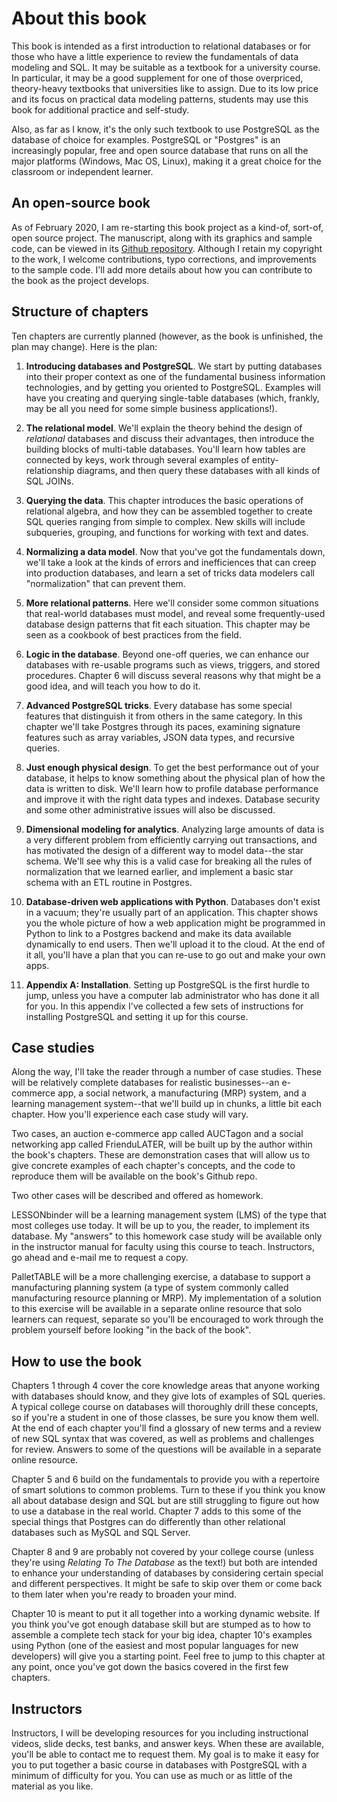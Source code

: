 # About this book

This book is intended as a first introduction to relational databases or for those who have a little experience to review the fundamentals of data modeling and SQL.  It may be suitable as a textbook for a university course.  In particular, it may be a good supplement for one of those overpriced, theory-heavy textbooks that universities like to assign.  Due to its low price and its focus on practical data modeling patterns, students may use this book for additional practice and self-study.

Also, as far as I know, it's the only such textbook to use PostgreSQL as the database of choice for examples.  PostgreSQL or "Postgres" is an increasingly popular, free and open source database that runs on all the major platforms (Windows, Mac OS, Linux), making it a great choice for the classroom or independent learner.

## An open-source book

As of February 2020, I am re-starting this book project as a kind-of, sort-of, open source project.  The manuscript, along with its graphics and sample code, can be viewed in its [Github repository](https://github.com/joeclark-phd/databasebook-postgres).  Although I retain my copyright to the work, I welcome contributions, typo corrections, and improvements to the sample code.  I'll add more details about how you can contribute to the book as the project develops.

## Structure of chapters

Ten chapters are currently planned (however, as the book is unfinished, the plan may change).  Here is the plan:

1. **Introducing databases and PostgreSQL**.  We start by putting databases into their proper context as one of the fundamental business information technologies, and by getting you oriented to PostgreSQL. Examples will have you creating and querying single-table databases (which, frankly, may be all you need for some simple business applications!).

2. **The relational model**.  We'll explain the theory behind the design of *relational* databases and discuss their advantages, then introduce the building blocks of multi-table databases.  You'll learn how tables are connected by keys, work through several examples of entity-relationship diagrams, and then query these databases with all kinds of SQL JOINs.

3. **Querying the data**.  This chapter introduces the basic operations of relational algebra, and how they can be assembled together to create SQL queries ranging from simple to complex.  New skills will include subqueries, grouping, and functions for working with text and dates.

4. **Normalizing a data model**.  Now that you've got the fundamentals down, we'll take a look at the kinds of errors and inefficiences that can creep into production databases, and learn a set of tricks data modelers call "normalization" that can prevent them.

5. **More relational patterns**.  Here we'll consider some common situations that real-world databases must model, and reveal some frequently-used database design patterns that fit each situation.  This chapter may be seen as a cookbook of best practices from the field.

6. **Logic in the database**.  Beyond one-off queries, we can enhance our databases with re-usable programs such as views, triggers, and stored procedures.  Chapter 6 will discuss several reasons why that might be a good idea, and will teach you how to do it.

7. **Advanced PostgreSQL tricks**.  Every database has some special features that distinguish it from others in the same category.  In this chapter we'll take Postgres through its paces, examining signature features such as array variables, JSON data types, and recursive queries.

8. **Just enough physical design**.  To get the best performance out of your database, it helps to know something about the physical plan of how the data is written to disk.  We'll learn how to profile database performance and improve it with the right data types and indexes.  Database security and some other administrative issues will also be discussed.

9. **Dimensional modeling for analytics**.  Analyzing large amounts of data is a very different problem from efficiently carrying out transactions, and has motivated the design of a different way to model data--the star schema.  We'll see why this is a valid case for breaking all the rules of normalization that we learned earlier, and implement a basic star schema with an ETL routine in Postgres. 

10. **Database-driven web applications with Python**.  Databases don't exist in a vacuum; they're usually part of an application.  This chapter shows you the whole picture of how a web application might be programmed in Python to link to a Postgres backend and make its data available dynamically to end users. Then we'll upload it to the cloud.  At the end of it all, you'll have a plan that you can re-use to go out and make your own apps.

11. **Appendix A: Installation**.  Setting up PostgreSQL is the first hurdle to jump, unless you have a computer lab administrator who has done it all for you.  In this appendix I've collected a few sets of instructions for installing PostgreSQL and setting it up for this course.

## Case studies

Along the way, I'll take the reader through a number of case studies.  These will be relatively complete databases for realistic businesses--an e-commerce app, a social network, a manufacturing (MRP) system, and a learning management system--that we'll build up in chunks, a little bit each chapter.  How you'll experience each case study will vary.

Two cases, an auction e-commerce app called AUCTagon and a social networking app called FrienduLATER, will be built up by the author within the book's chapters.  These are demonstration cases that will allow us to give concrete examples of each chapter's concepts, and the code to reproduce them will be available on the book's Github repo.

Two other cases will be described and offered as homework.  

LESSONbinder will be a learning management system (LMS) of the type that most colleges use today.  It will be up to you, the reader, to implement its database.  My "answers" to this homework case study will be available only in the instructor manual for faculty using this course to teach. Instructors, go ahead and e-mail me to request a copy.

PalletTABLE will be a more challenging exercise, a database to support a manufacturing planning system (a type of system commonly called manufacturing resource planning or MRP).  My implementation of a solution to this exercise will be available in a separate online resource that solo learners can request, separate so you'll be encouraged to work through the problem yourself before looking "in the back of the book".

## How to use the book

Chapters 1 through 4 cover the core knowledge areas that anyone working with databases should know, and they give lots of examples of SQL queries.  A typical college course on databases will thoroughly drill these concepts, so if you're a student in one of those classes, be sure you know them well.  At the end of each chapter you'll find a glossary of new terms and a review of new SQL syntax that was covered, as well as problems and challenges for review.  Answers to some of the questions will be available in a separate online resource.

Chapter 5 and 6 build on the fundamentals to provide you with a repertoire of smart solutions to common problems.  Turn to these if you think you know all about database design and SQL but are still struggling to figure out how to use a database in the real world.  Chapter 7 adds to this some of the special things that Postgres can do differently than other relational databases such as MySQL and SQL Server.

Chapter 8 and 9 are probably not covered by your college course (unless they're using *Relating To The Database* as the text!) but both are intended to enhance your understanding of databases by considering certain special and different perspectives.  It might be safe to skip over them or come back to them later when you're ready to broaden your mind.

Chapter 10 is meant to put it all together into a working dynamic website.  If you think you've got enough database skill but are stumped as to how to assemble a complete tech stack for your big idea, chapter 10's examples using Python (one of the easiest and most popular languages for new developers) will give you a starting point.  Feel free to jump to this chapter at any point, once you've got down the basics covered in the first few chapters.

## Instructors

Instructors, I will be developing resources for you including instructional videos, slide decks, test banks, and answer keys.  When these are available, you'll be able to contact me to request them.  My goal is to make it easy for you to put together a basic course in databases with PostgreSQL with a minimum of difficulty for you.  You can use as much or as little of the material as you like.


